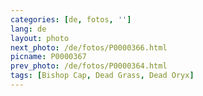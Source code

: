 ```yaml
---
categories: [de, fotos, '']
lang: de
layout: photo
next_photo: /de/fotos/P0000366.html
picname: P0000367
prev_photo: /de/fotos/P0000364.html
tags: [Bishop Cap, Dead Grass, Dead Oryx]
---
```


